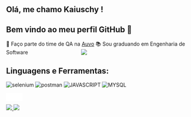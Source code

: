 ## Olá, me chamo Kaiuschy !  
## Bem vindo ao meu perfil GitHub 👋

🔭 Faço parte do time de QA na <a href="https://www.auvo.com/" rel="nofollow">Auvo</a>
📚 Sou graduando em Engenharia de Software
<img width="300px" align="right" src="https://lh3.googleusercontent.com/pw/AJFCJaX8a_F_mXAfgLoV4Rw9SxBjQDHwvaKC_7PRzB-j1N63ts7-WiXYhSZr5qGQhOWLHy-21iI2DOHhNbZccdwQVLeGJFgXDEduisJEogGRiZEEaOz66z14ylixQ9grOkAOj1ClZRnpgoZO27DeuR4gOu5gbdlV_J8mmmw0wzMVQtKpQHp-e0aStF5CLbpS7RjyVzDDFeuSjQrnjy0zfBi01Vul_3HYgulg38UInw2Txr-c1DRKaj8x9D4MDGyzwn1G6P2klwbNm8dWJAXGeYBE36n3uEHvq2BgOQe3ChjtaZeG7ryotNxy99OK-Vqj_MwtQYdXAOiONByPmf9UwGDE5hkvntoTZ9CAgbkw7UmAVQyk5qJp6drYkY-SvAZ2_3IhJcX3F20DV7svgsPEMFAiG3AeS9xLdFEZduO-i_f1FoCFQi3wwbY2njN_adhxDtaHpgbk_x8uCHpGr3U4gWHQdLPUXXbXrz6FXcsm2U45zCAP5sxiKTwVVSGFiCO1CGbKxpSX2qbauCS1QuEjuriPYLrwhwBAD8R0UtVmTNzvUXIrxXdJLJVcQ5efoVJxqEKB53IJIuREkzlhTHpcr7MW66mpGJEx18mK70EpjKqCa9f50FpWnLMQZaW6Z9CyJUso48CPTUntzvJ62eUusKImwyoTxCery0FwfqlgD4wGPJFqkmx8zYiwO6jKnUD3F9j48ISw2LO6WDoR4a-wwMWPyTxFcMP2Mgah3tQV9khD1MrMpZwgoS35EUa50Bc8MiArkM7k6aAKuwar7NZ8NEjh81e-XMbrgVCtXR3iS6UQwBN0azfo8SshzbhyUMErGFLbt-EBq-4KJM0poMofRhKQGnURe6lx7ThA6wHh3SHna_GqPu4ZconIIA8wKwQuLPZqCDYzlimDPoWbsYIgggF-DWY=w669-h1004-s-no?authuser=0" data-canonical-src="https://photos.app.goo.gl/n5xr1sndcAEDSpqT8.png" style="max-width: 100%;">


## Linguagens e Ferramentas:<br>
<img src="https://raw.githubusercontent.com/detain/svg-logos/780f25886640cef088af994181646db2f6b1a3f8/svg/selenium-logo.svg" alt="selenium" width="40" height="40" style="max-width: 100%;">
<img src="https://camo.githubusercontent.com/93b32389bf746009ca2370de7fe06c3b5146f4c99d99df65994f9ced0ba41685/68747470733a2f2f7777772e766563746f726c6f676f2e7a6f6e652f6c6f676f732f676574706f73746d616e2f676574706f73746d616e2d69636f6e2e737667" alt="postman" width="40" height="40" data-canonical-src="https://www.vectorlogo.zone/logos/getpostman/getpostman-icon.svg" style="max-width: 100%;">
<img width="40px" src="https://camo.githubusercontent.com/442c452cb73752bb1914ce03fce2017056d651a2099696b8594ddf5ccc74825e/68747470733a2f2f63646e2e6a7364656c6976722e6e65742f67682f64657669636f6e732f64657669636f6e2f69636f6e732f6a6176617363726970742f6a6176617363726970742d6f726967696e616c2e737667" title="JAVASCRIPT" data-canonical-src="https://cdn.jsdelivr.net/gh/devicons/devicon/icons/javascript/javascript-original.svg" style="max-width: 100%;">
<img width="40px" src="https://camo.githubusercontent.com/2582ec2237a3a1fbd34e9b57332b72be27a7facb32abe7c2335e5f86e5f457a8/68747470733a2f2f63646e2e6a7364656c6976722e6e65742f67682f64657669636f6e732f64657669636f6e2f69636f6e732f6d7973716c2f6d7973716c2d6f726967696e616c2e737667" title="MYSQL" data-canonical-src="https://cdn.jsdelivr.net/gh/devicons/devicon/icons/mysql/mysql-original.svg" style="max-width: 100%;"><br>


<a href="https://www.instagram.com/kaiuschy" rel="nofollow"><img align="left" alt="Instagram" width="22px" src="https://github.com/Aakarsh-B/trying-repos/raw/master/insta.svg" style="max-width: 100%;">
</a>
<a href="https://www.linkedin.com/in/kaiuschyneves" rel="nofollow"><img align="left" alt="LinkedIn" width="22px" src="https://github.com/Aakarsh-B/trying-repos/raw/master/linkedin.svg" style="max-width: 100%;">
</a><br>

          
          

 <div>
<a href="https://github.com/seu-usuário-aqui">
<img height="180em" src="https://github-readme-stats.vercel.app/api/top-langs/?username=kaiuschy&layout=compact&langs_count=7&theme=dracula"/>
<img height="180em" src="https://github-readme-stats.vercel.app/api?username=kaiuschy&show_icons=true&theme=dracula&include_all_commits=true&count_private=true"/>
</div>
<!--
**Kaiuschy/Kaiuschy** is a ✨ _special_ ✨ repository because its `README.md` (this file) appears on your GitHub profile.

Here are some ideas to get you started:

- 🔭 I’m currently working on ...
- 🌱 I’m currently learning ...
- 👯 I’m looking to collaborate on ...
- 🤔 I’m looking for help with ...
- 💬 Ask me about ...
- 📫 How to reach me: ...
- 😄 Pronouns: ...
- ⚡ Fun fact: ...
-->
